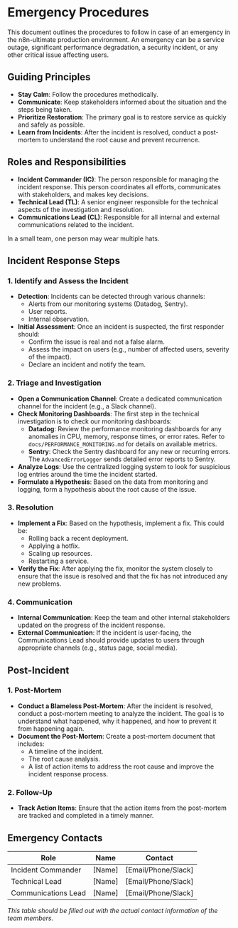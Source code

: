 # Emergency Procedures

This document outlines the procedures to follow in case of an emergency in the n8n-ultimate production environment. An emergency can be a service outage, significant performance degradation, a security incident, or any other critical issue affecting users.

## Guiding Principles

-   **Stay Calm**: Follow the procedures methodically.
-   **Communicate**: Keep stakeholders informed about the situation and the steps being taken.
-   **Prioritize Restoration**: The primary goal is to restore service as quickly and safely as possible.
-   **Learn from Incidents**: After the incident is resolved, conduct a post-mortem to understand the root cause and prevent recurrence.

## Roles and Responsibilities

-   **Incident Commander (IC)**: The person responsible for managing the incident response. This person coordinates all efforts, communicates with stakeholders, and makes key decisions.
-   **Technical Lead (TL)**: A senior engineer responsible for the technical aspects of the investigation and resolution.
-   **Communications Lead (CL)**: Responsible for all internal and external communications related to the incident.

In a small team, one person may wear multiple hats.

## Incident Response Steps

### 1. Identify and Assess the Incident

-   **Detection**: Incidents can be detected through various channels:
    -   Alerts from our monitoring systems (Datadog, Sentry).
    -   User reports.
    -   Internal observation.
-   **Initial Assessment**: Once an incident is suspected, the first responder should:
    -   Confirm the issue is real and not a false alarm.
    -   Assess the impact on users (e.g., number of affected users, severity of the impact).
    -   Declare an incident and notify the team.

### 2. Triage and Investigation

-   **Open a Communication Channel**: Create a dedicated communication channel for the incident (e.g., a Slack channel).
-   **Check Monitoring Dashboards**: The first step in the technical investigation is to check our monitoring dashboards:
    -   **Datadog**: Review the performance monitoring dashboards for any anomalies in CPU, memory, response times, or error rates. Refer to `docs/PERFORMANCE_MONITORING.md` for details on available metrics.
    -   **Sentry**: Check the Sentry dashboard for any new or recurring errors. The `AdvancedErrorLogger` sends detailed error reports to Sentry.
-   **Analyze Logs**: Use the centralized logging system to look for suspicious log entries around the time the incident started.
-   **Formulate a Hypothesis**: Based on the data from monitoring and logging, form a hypothesis about the root cause of the issue.

### 3. Resolution

-   **Implement a Fix**: Based on the hypothesis, implement a fix. This could be:
    -   Rolling back a recent deployment.
    -   Applying a hotfix.
    -   Scaling up resources.
    -   Restarting a service.
-   **Verify the Fix**: After applying the fix, monitor the system closely to ensure that the issue is resolved and that the fix has not introduced any new problems.

### 4. Communication

-   **Internal Communication**: Keep the team and other internal stakeholders updated on the progress of the incident response.
-   **External Communication**: If the incident is user-facing, the Communications Lead should provide updates to users through appropriate channels (e.g., status page, social media).

## Post-Incident

### 1. Post-Mortem

-   **Conduct a Blameless Post-Mortem**: After the incident is resolved, conduct a post-mortem meeting to analyze the incident. The goal is to understand what happened, why it happened, and how to prevent it from happening again.
-   **Document the Post-Mortem**: Create a post-mortem document that includes:
    -   A timeline of the incident.
    -   The root cause analysis.
    -   A list of action items to address the root cause and improve the incident response process.

### 2. Follow-Up

-   **Track Action Items**: Ensure that the action items from the post-mortem are tracked and completed in a timely manner.

## Emergency Contacts

| Role                | Name          | Contact                  |
| ------------------- | ------------- | ------------------------ |
| Incident Commander  | [Name]        | [Email/Phone/Slack]      |
| Technical Lead      | [Name]        | [Email/Phone/Slack]      |
| Communications Lead | [Name]        | [Email/Phone/Slack]      |

*This table should be filled out with the actual contact information of the team members.* 